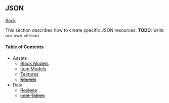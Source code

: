 ## JSON
[Back](/README.md)

This section describes how to create specific JSON resources. **TODO**: write our own version

#### Table of Contents
* Assets
	* [Block Models](block.md)
	* [Item Models](item.md)
	* [Textures](textures.md)
	* ~~[Sounds](sounds.md)~~
* Data
	* ~~[Recipes](recipes.md)~~
	* ~~[Loot Tables](loot.md)~~
